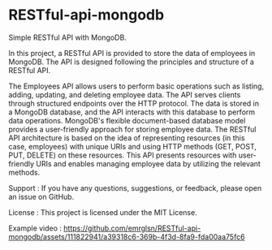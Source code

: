 # RESTful-api-mongodb

Simple RESTful API with MongoDB.

In this project, a RESTful API is provided to store the data of employees in MongoDB. The API is designed following the principles and structure of a RESTful API.

The Employees API allows users to perform basic operations such as listing, adding, updating, and deleting employee data. The API serves clients through structured endpoints over the HTTP protocol.
The data is stored in a MongoDB database, and the API interacts with this database to perform data operations. MongoDB's flexible document-based database model provides a user-friendly approach for storing employee data.
The RESTful API architecture is based on the idea of representing resources (in this case, employees) with unique URIs and using HTTP methods (GET, POST, PUT, DELETE) on these resources. This API presents resources with user-friendly URIs and enables managing employee data by utilizing the relevant methods.

Support :
If you have any questions, suggestions, or feedback, please open an issue on GitHub.

License :
This project is licensed under the MIT License. 

Example video :
https://github.com/emrglsn/RESTful-api-mongodb/assets/111822941/a39318c6-369b-4f3d-8fa9-fda00aa75fc6

